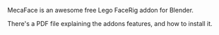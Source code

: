 MecaFace is an awesome free Lego FaceRig addon for Blender.

There's a PDF file explaining the addons features, and how to install it.

